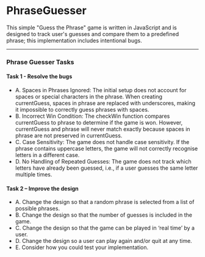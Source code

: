 # PhraseGuesser
This simple "Guess the Phrase" game is written in JavaScript and is designed to track user's guesses and compare them to a predefined phrase; this implementation includes intentional bugs. 

---
### Phrase Guesser Tasks

#### Task 1 - Resolve the bugs
* A. Spaces in Phrases Ignored: The initial setup does not account for spaces or special characters in the phrase. When creating currentGuess, spaces in phrase are replaced with underscores, making it impossible to correctly guess phrases with spaces.
* B. Incorrect Win Condition: The checkWin function compares currentGuess to phrase to determine if the game is won. However, currentGuess and phrase will never match exactly because spaces in phrase are not preserved in currentGuess.
* C. Case Sensitivity: The game does not handle case sensitivity. If the phrase contains uppercase letters, the game will not correctly recognise letters in a different case.
* D. No Handling of Repeated Guesses: The game does not track which letters have already been guessed, i.e., if a user guesses the same letter multiple times.


#### Task 2 – Improve the design
* A. Change the design so that a random phrase is selected from a list of possible phrases.
* B. Change the design so that the number of guesses is included in the game.
* C. Change the design so that the game can be played in ‘real time’ by a user.
* D. Change the design so a user can play again and/or quit at any time.
* E. Consider how you could test your implementation. 
